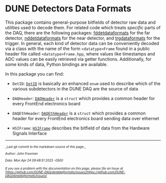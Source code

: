 # DUNE Detectors Data Formats

This package contains general-purpose bitfields of detector raw data and utilities used to decode them. For related code which treats _specific_ parts of the DAQ, there are the following packages: [fddetdataformats](https://dune-daq-sw.readthedocs.io/en/latest/packages/fddetdataformats) for the far detector, [nddetdataformats](https://dune-daq-sw.readthedocs.io/en/latest/packages/nddetdataformats) for the near detector, and [trgdataformats](https://dune-daq-sw.readthedocs.io/en/latest/packages/trgdataformats) for the trigger. In general, each kind of detector data can be conveniently decoded via a class with the name of the form `<datatype>Frame` found in a public header file called `<datatype>Frame.hpp`, where values like timestamps and ADC values can be easily retrieved via getter functions. Additionally, for some kinds of data, Python bindings are available.   

In this package you can find:


* `DetID`: [`DetID`](https://github.com/DUNE-DAQ/detdataformats/blob/develop/include/detdataformats/DetID.hpp) is basically an enhanced `enum` used to describe which of the various subdetectors in the DUNE DAQ are the source of data

* `DAQHeader`: [`DAQHeader`](https://github.com/DUNE-DAQ/detdataformats/blob/develop/include/detdataformats/DAQHeader.hpp) is a `struct` which provides a common header for every FrontEnd electronics board

* `DAQEthHeader`: [`DAQEthHeader`](https://github.com/DUNE-DAQ/detdataformats/blob/develop/include/detdataformats/DAQEthHeader.hpp) is a `struct` which provides a common header for every FrontEnd electronics board sending data over ethernet

* `HSIFrame`: [`HSIFrame`](https://github.com/DUNE-DAQ/detdataformats/blob/develop/include/detdataformats/hsi/HSIFrame.hpp) describes the bitfield of data from the Hardware Signals Interface





-----

<font size="1">
_Last git commit to the markdown source of this page:_


_Author: John Freeman_

_Date: Mon Apr 24 09:48:51 2023 -0500_

_If you see a problem with the documentation on this page, please file an Issue at [https://github.com/DUNE-DAQ/detdataformats/issues](https://github.com/DUNE-DAQ/detdataformats/issues)_
</font>
